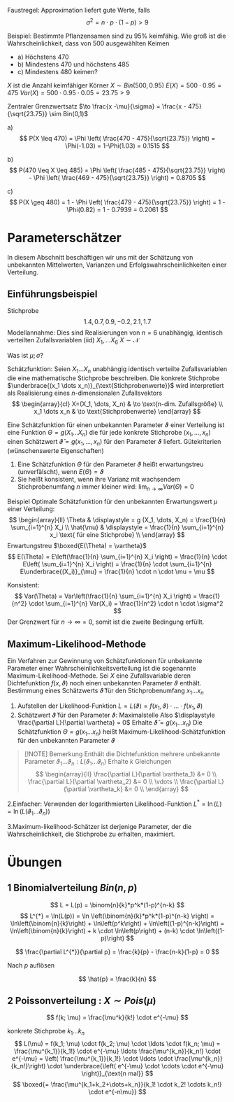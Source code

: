 Faustregel:
Approximation liefert gute Werte, falls
$$
\sigma^2 = n \cdot p \cdot (1-p) > 9
$$

Beispiel:
Bestimmte Pflanzensamen sind zu $95\%$ keimfähig.
Wie groß ist die Wahrscheinlichkeit, dass von $500$ ausgewählten Keimen 
- a) Höchstens $470$
- b) Mindestens $470$ und höchstens $485$ 
- c) Mindestens $480$ 
keimen?

$X$ ist die Anzahl keimfähiger Körner
$X \sim Bin(500,0.95)$ 
$E(X) = 500\cdot 0.95 = 475$
$Var(X) = 500 \cdot 0.95 \cdot 0.05 = 23.75 > 9$

Zentraler Grenzwertsatz $\to \frac{x -\mu}{\sigma} = \frac{x - 475}{\sqrt{23.75}} \sim Bin(0,1)$

a)
$$
P(X \leq 470) = \Phi \left( \frac{470 - 475}{\sqrt{23.75}} \right) = \Phi(-1.03) = 1-\Phi(1.03) = 0.1515 
$$

b)
$$
P(470 \leq X \leq 485) = \Phi \left( \frac{485 - 475}{\sqrt{23.75}} \right) - \Phi \left( \frac{469 - 475}{\sqrt{23.75}} \right) = 0.8705
$$

c)
$$
P(X \geq 480) = 1 - \Phi \left( \frac{479 - 475}{\sqrt{23.75}} \right) = 1 - \Phi(0.82) = 1 - 0.7939 = 0.2061 
$$

# Parameterschätzer
In diesem Abschnitt beschäftigen wir uns mit der Schätzung von unbekannten Mittelwerten,  Varianzen und Erfolgswahrscheinlichkeiten einer Verteilung.

## Einführungsbeispiel
Stichprobe
$$
1.4, 0.7, 0.9, -0.2, 2.1, 1.7
$$
Modellannahme:
Dies sind Realisierungen von $n=6$ unabhängig, identisch verteilten Zufallsvariablen (iid) $X_1, \dots X_6$ $X \sim \mathcal{N}$

Was ist $\mu; \sigma$?

Schätzfunktion:
Seien $X_1 \dots X_n$ unabhängig identisch verteilte Zufallsvariablen die eine mathematische Stichprobe beschreiben. 
Die konkrete Stichprobe $\underbrace{(x_1 \dots x_n)}_{\text{Stichprobenwerte}}$ wird interpretiert als Realisierung eines $n$-dimensionalen Zufallsvektors 
$$
\begin{array}{cl}
X=(X_1, \dots, X_n) & \to \text{n-dim. Zufallsgröße} \\
x_1 \dots x_n & \to \text{Stichprobenwerte}
\end{array}
$$

Eine Schätzfunktion für einen unbekannten Parameter $\vartheta$ einer Verteilung ist eine Funktion $\Theta = g(X_1 \dots X_n)$ die für jede konkrete Stichprobe $(x_1, \dots, x_n)$ einen Schätzwert $\hat{\vartheta} = g(x_1, \dots, x_n)$ für den Parameter $\vartheta$ liefert.
Gütekriterien (wünschenswerte Eigenschaften)
1. Eine Schätzfunktion $\Theta$ für den Parameter $\vartheta$ heißt erwartungstreu (unverfälscht), wenn $E(\Theta) = \vartheta$ 
2. Sie heißt konsistent, wenn ihre Varianz mit wachsendem Stichprobenumfang $n$ immer kleiner wird:
   $\lim_{n \to \infty} Var(\Theta)=0$

Beispiel
Optimale Schätzfunktion für den unbekannten Erwartungswert $\mu$ einer Verteilung:
$$
\begin{array}{ll}
\Theta & \displaystyle = g (X_1, \dots, X_n) = \frac{1}{n} \sum_{i=1}^{n} X_i \\
\hat{\mu} & \displaystyle  = \frac{1}{n} \sum_{i=1}^{n} x_i \text{ für eine Stichprobe}
\\
\end{array}
$$
Erwartungstreu $\boxed{E(\Theta) = \vartheta}$ 
$$
E(\Theta) = E\left(\frac{1}{n} \sum_{i=1}^{n} X_i \right) = \frac{1}{n} \cdot E\left( \sum_{i=1}^{n} X_i \right) = \frac{1}{n} \cdot \sum_{i=1}^{n} E\underbrace{(X_i)}_{\mu} = \frac{1}{n} \cdot n \cdot \mu = \mu
$$

Konsistent:
$$
Var(\Theta) = Var\left(\frac{1}{n} \sum_{i=1}^{n} X_i \right) = \frac{1}{n^2} \cdot \sum_{i=1}^{n} Var(X_i) = \frac{1}{n^2} \cdot n \cdot \sigma^2
$$
Der Grenzwert für $n \to \infty = 0$, somit ist die zweite Bedingung erfüllt.

## Maximum-Likelihood-Methode
Ein Verfahren zur Gewinnung von Schätzfunktionen für unbekannte Parameter einer Wahrscheinlichkeitsverteilung ist die sogenannte Maximum-Likelihood-Methode. 
Sei $X$ eine Zufallsvariable deren Dichtefunktion $f(x,\vartheta)$ noch einen unbekannten Parameter $\vartheta$ enthält. Bestimmung eines Schätzwerts $\hat{\vartheta}$ für den Stichprobenumfang $x_1 \dots x_n$ 

1. Aufstellen der Likelihood-Funktion
   $L=L(\vartheta) = f(x_1, \vartheta) \cdot \dots \cdot f(x_1, \vartheta)$ 
2. Schätzwert $\hat \vartheta$ für den Parameter $\vartheta$: Maximalstelle
   Also $\displaystyle \frac{\partial L}{\partial \vartheta} = 0$
   Erhalte $\hat \vartheta = g(x_1 \dots x_n)$
   Die Schätzfunktion $\Theta = g(x_1 \dots x_n)$ heißt Maximum-Likelihood-Schätzfunktion für den unbekannten Parameter $\vartheta$  


> [!NOTE] Bemerkung
> Enthält die Dichtefunktion mehrere unbekannte Parameter $\vartheta_1 \dots \vartheta_n : L(\vartheta_1 \dots \vartheta_n)$ 
> Erhalte $k$ Gleichungen
> $$
> \begin{array}{ll}
> \frac{\partial L}{\partial \vartheta_1} &= 0 \\
> \frac{\partial L}{\partial \vartheta_2} &= 0 \\
> \vdots \\
> \frac{\partial L}{\partial \vartheta_k} &= 0 \\
> \end{array}
> $$

2.Einfacher:
Verwenden der logarithmierten Likelihood-Funktion $L^{*}= \ln(L) = \ln(L(\vartheta_1 \dots \vartheta_n))$  

3.Maximum-likelihood-Schätzer ist derjenige Parameter, der die Wahrscheinlichkeit, die Stichprobe zu erhalten, maximiert.

# Übungen
## 1 Binomialverteilung $Bin(n,p)$
$$
L = L(p) = \binom{n}{k}*p^k*(1-p)^{n-k}
$$
$$
L^{*} = \ln(L(p)) = \ln \left(\binom{n}{k}*p^k*(1-p)^{n-k} \right) = \ln\left(\binom{n}{k}\right) + \ln\left(p^k\right) + \ln\left((1-p)^{n-k}\right) = \ln\left(\binom{n}{k}\right) + k \cdot \ln\left(p\right) + (n-k) \cdot \ln\left((1-p)\right) 
$$

$$
\frac{\partial L^{*}}{\partial p} = \frac{k}{p} - \frac{n-k}{1-p} = 0
$$

Nach $p$ auflösen

$$
\hat{p} = \frac{k}{n}
$$

## 2 Poissonverteilung : $X\sim Pois(\mu)$
$$
f(k; \mu) = \frac{\mu^k}{k!} \cdot e^{-\mu}
$$

konkrete Stichprobe $k_1 \dots k_n$ 
$$
L(\mu) = f(k_1; \mu) \cdot f(k_2; \mu) \cdot \ldots \cdot f(k_n; \mu) = \frac{\mu^{k_1}}{k_1!} \cdot e^{-\mu} \ldots \frac{\mu^{k_n}}{k_n!} \cdot e^{-\mu} = \left( \frac{\mu^{k_1}}{k_1!} \cdot \ldots \cdot \frac{\mu^{k_n}}{k_n!}\right) \cdot \underbrace{\left( e^{-\mu} \cdot \cdots \cdot e^{-\mu} \right)}_{\text{n mal}}
$$
$$
\boxed{= \frac{\mu^{k_1+k_2+\dots+k_n}}{k_1! \cdot k_2! \cdots k_n!} \cdot e^{-n\mu}}
$$
